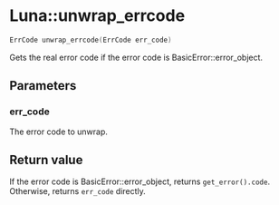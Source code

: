 # Luna::unwrap_errcode

```c++
ErrCode unwrap_errcode(ErrCode err_code)
```

Gets the real error code if the error code is BasicError::error_object. 



## Parameters
### err_code
The error code to unwrap. 

## Return value
If the error code is BasicError::error_object, returns `get_error().code`. Otherwise, returns `err_code` directly. 

